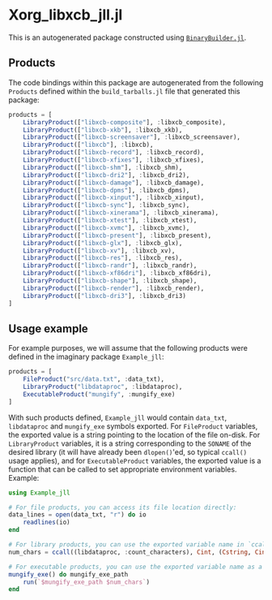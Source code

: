 # Xorg_libxcb_jll.jl

This is an autogenerated package constructed using [`BinaryBuilder.jl`](https://github.com/JuliaPackaging/BinaryBuilder.jl).

## Products

The code bindings within this package are autogenerated from the following `Products` defined within the `build_tarballs.jl` file that generated this package:

```julia
products = [
    LibraryProduct(["libxcb-composite"], :libxcb_composite),
    LibraryProduct(["libxcb-xkb"], :libxcb_xkb),
    LibraryProduct(["libxcb-screensaver"], :libxcb_screensaver),
    LibraryProduct(["libxcb"], :libxcb),
    LibraryProduct(["libxcb-record"], :libxcb_record),
    LibraryProduct(["libxcb-xfixes"], :libxcb_xfixes),
    LibraryProduct(["libxcb-shm"], :libxcb_shm),
    LibraryProduct(["libxcb-dri2"], :libxcb_dri2),
    LibraryProduct(["libxcb-damage"], :libxcb_damage),
    LibraryProduct(["libxcb-dpms"], :libxcb_dpms),
    LibraryProduct(["libxcb-xinput"], :libxcb_xinput),
    LibraryProduct(["libxcb-sync"], :libxcb_sync),
    LibraryProduct(["libxcb-xinerama"], :libxcb_xinerama),
    LibraryProduct(["libxcb-xtest"], :libxcb_xtest),
    LibraryProduct(["libxcb-xvmc"], :libxcb_xvmc),
    LibraryProduct(["libxcb-present"], :libxcb_present),
    LibraryProduct(["libxcb-glx"], :libxcb_glx),
    LibraryProduct(["libxcb-xv"], :libxcb_xv),
    LibraryProduct(["libxcb-res"], :libxcb_res),
    LibraryProduct(["libxcb-randr"], :libxcb_randr),
    LibraryProduct(["libxcb-xf86dri"], :libxcb_xf86dri),
    LibraryProduct(["libxcb-shape"], :libxcb_shape),
    LibraryProduct(["libxcb-render"], :libxcb_render),
    LibraryProduct(["libxcb-dri3"], :libxcb_dri3)
]
```

## Usage example

For example purposes, we will assume that the following products were defined in the imaginary package `Example_jll`:

```julia
products = [
    FileProduct("src/data.txt", :data_txt),
    LibraryProduct("libdataproc", :libdataproc),
    ExecutableProduct("mungify", :mungify_exe)
]
```

With such products defined, `Example_jll` would contain `data_txt`, `libdataproc` and `mungify_exe` symbols exported. For `FileProduct` variables, the exported value is a string pointing to the location of the file on-disk.  For `LibraryProduct` variables, it is a string corresponding to the `SONAME` of the desired library (it will have already been `dlopen()`'ed, so typical `ccall()` usage applies), and for `ExecutableProduct` variables, the exported value is a function that can be called to set appropriate environment variables.  Example:

```julia
using Example_jll

# For file products, you can access its file location directly:
data_lines = open(data_txt, "r") do io
    readlines(io)
end

# For library products, you can use the exported variable name in `ccall()` invocations directly
num_chars = ccall((libdataproc, :count_characters), Cint, (Cstring, Cint), data_lines[1], length(data_lines[1]))

# For executable products, you can use the exported variable name as a function that you can call
mungify_exe() do mungify_exe_path
    run(`$mungify_exe_path $num_chars`)
end
```
